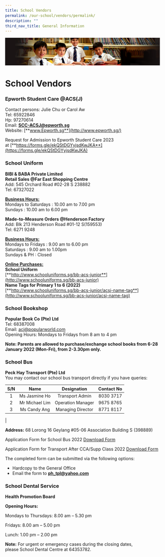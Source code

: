 ```yaml
---
title: School Vendors
permalink: /our-school/vendors/permalink/
description: ""
third_nav_title: General Information
---
```

![](/images/Sub-banner1.jpg)

School Vendors
==============

### **Epworth Student Care @ACS(J)**

Contact persons: Julie Chu or Carol Aw<br>
Tel: 65922846<br>
Hp: 97270614<br>
Email: [**SCC-ACSJ@epworth.sg**](mailto:SCC-ACSJ@epworth.sg)<br>
Website: [**www.Epworth.sg**](http://www.epworth.sg/)

Request for Admission to Epworth Student Care 2023 at [**https://forms.gle/ekQStDGYyjsdKwJKA**](https://forms.gle/ekQStDGYyjsdKwJKA)

### **School Uniform**

**BIBI & BABA Private Limited**<br>
**Retail Sales @Far East Shopping Centre**<br>
Add: 545 Orchard Road #02-28 S 238882<br>
Tel: 67327022   

<b><u>Business Hours:</b></u><br>
Mondays to Saturdays : 10.00 am to 7.00 pm<br>
Sundays : 10.00 am to 6.00 pm   

**Made-to-Measure Orders @Henderson Factory**<br>
Add: Blk 213 Henderson Road #01-12 S(159553)<br>
Tel: 6271 9248
  
<b><u>Business Hours:</b></u><br>
Mondays to Fridays : 9.00 am to 6.00 pm<br>
Saturdays : 9.00 am to 1.00pm<br>
Sundays & PH : Closed

<b><u>Online Purchases:</b></u><br>
**School Uniform**<br>
[**http://www.schooluniforms.sg/bb-acs-junior**](http://www.schooluniforms.sg/bb-acs-junior)<br>
**Name Tags for Primary 1 to 6 (2022)** <br>
[**http://www.schooluniforms.sg/bb-acs-junior/acsj-name-tag**](http://www.schooluniforms.sg/bb-acs-junior/acsj-name-tag)

### **School Bookshop**

**Popular Book Co (Pte) Ltd**<br>
Tel: 68387008<br>
Email: [acj@popularworld.com](mailto:acj@popularworld.com)<br>
Opening Hours: Mondays to Fridays from 8 am to 4 pm

**Note: Parents are allowed to purchase/exchange school books from 6-28 January 2022 (Mon-Fri), from 2-3.30pm only.**

### **School Bus**

**Peck Hay Transport (Pte) Ltd**  <br>
You may contact our school bus transport directly if you have queries:

| S/N | Name | Designation | Contact No |
|:---:|:---:|:---:|:---:|
| 1 | Ms Jasmine Ho | Transport Admin | 8030 3717 |
| 2 | Mr Michael Lim | Operation Manager | 9675 8765 |
| 3 | Ms Candy Ang | Managing Director | 8771 8117 |
|

**Address:** 68 Lorong 16 Geylang #05-06 Association Building S (398889)

Application Form for School Bus 2022 [Download Form](/files/School%20Bus%20Registration%20Form%202022.pdf)
	
Application Form for Transport After CCA/Supp Class 2022 [Download Form](/files/Transport%20After%20CCASupp%20Class%202022.pdf)

The completed form can be submitted via the following options:  

*   Hardcopy to the General Office
*   Email the form to [**ph\_tpl@yahoo.com**](mailto:ph_tpl@yahoo.com)

	
### **School Dental Service**

**Health Promotion Board**

**Opening Hours:**  

Mondays to Thursdays: 8.00 am – 5.30 pm

Fridays: 8.00 am – 5.00 pm

Lunch: 1.00 pm – 2.00 pm

**Note:** For urgent or emergency cases during the closing dates, please School Dental Centre at 64353782.